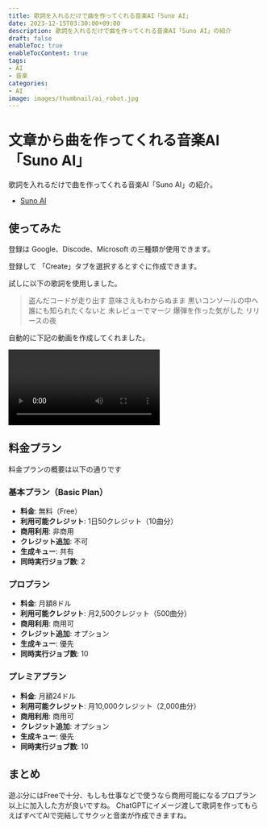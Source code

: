 ```yaml
---
title: 歌詞を入れるだけで曲を作ってくれる音楽AI「Suno AI」
date: 2023-12-15T03:30:00+09:00
description: 歌詞を入れるだけで曲を作ってくれる音楽AI「Suno AI」の紹介
draft: false
enableToc: true
enableTocContent: true
tags: 
- AI
- 音楽
categories: 
- AI
image: images/thumbnail/ai_robot.jpg
---
```


# 文章から曲を作ってくれる音楽AI「Suno AI」

歌詞を入れるだけで曲を作ってくれる音楽AI「Suno AI」の紹介。

- <a href="https://app.suno.ai/" target="_blank" rel="nofollow noopener">Suno AI</a>

## 使ってみた

登録は Google、Discode、Microsoft の三種類が使用できます。

登録して 「Create」タブを選択するとすぐに作成できます。

試しに以下の歌詞を使用しました。

> 盗んだコードが走り出す 意味さえもわからぬまま
> 黒いコンソールの中へ
> 誰にも知られたくないと 未レビューでマージ
> 爆弾を作った気がした リリースの夜

自動的に下記の動画を作成してくれました。

<video controls>
    <source src="/tech/2023/12/15/suno-ai/suno-ai.mp4" type="video/mp4">
    Sorry, your browser doesn't support embedded videos.
</video>

## 料金プラン

料金プランの概要は以下の通りです

### 基本プラン（Basic Plan）
- **料金**: 無料（Free）
- **利用可能クレジット**: 1日50クレジット（10曲分）
- **商用利用**: 非商用
- **クレジット追加**: 不可
- **生成キュー**: 共有
- **同時実行ジョブ数**: 2

### プロプラン
- **料金**: 月額8ドル
- **利用可能クレジット**: 月2,500クレジット（500曲分）
- **商用利用**: 商用可
- **クレジット追加**: オプション
- **生成キュー**: 優先
- **同時実行ジョブ数**: 10

### プレミアプラン
- **料金**: 月額24ドル
- **利用可能クレジット**: 月10,000クレジット（2,000曲分）
- **商用利用**: 商用可
- **クレジット追加**: オプション
- **生成キュー**: 優先
- **同時実行ジョブ数**: 10

## まとめ

遊ぶ分にはFreeで十分、もしも仕事などで使うなら商用可能になるプロプラン以上に加入した方が良いですね。
ChatGPTにイメージ渡して歌詞を作ってもらえばすべてAIで完結してサクッと音楽が作成できますね。
